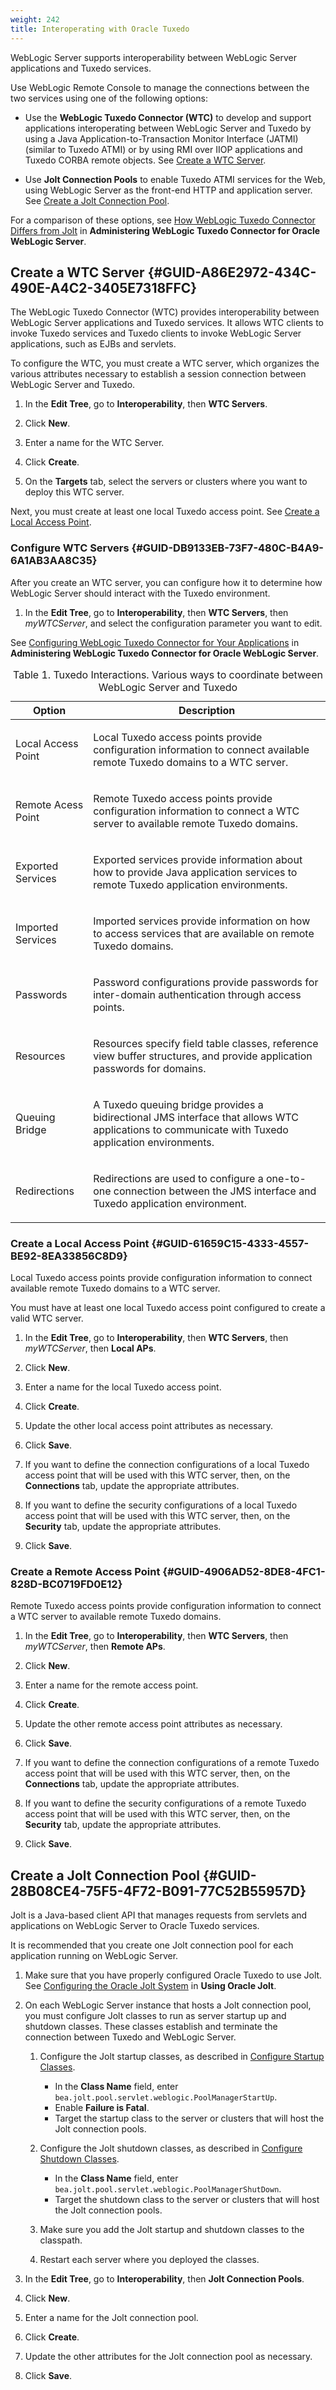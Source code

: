 ```yaml
---
weight: 242
title: Interoperating with Oracle Tuxedo
---
```




WebLogic Server supports interoperability between WebLogic Server applications and Tuxedo services.

Use WebLogic Remote Console to manage the connections between the two services using one of the following options:

-   Use the **WebLogic Tuxedo Connector (WTC)** to develop and support applications interoperating between WebLogic Server and Tuxedo by using a Java Application-to-Transaction Monitor Interface (JATMI) (similar to Tuxedo ATMI) or by using RMI over IIOP applications and Tuxedo CORBA remote objects. See [Create a WTC Server](#GUID-A86E2972-434C-490E-A4C2-3405E7318FFC).

-   Use **Jolt Connection Pools** to enable Tuxedo ATMI services for the Web, using WebLogic Server as the front-end HTTP and application server. See [Create a Jolt Connection Pool](#GUID-28B08CE4-75F5-4F72-B091-77C52B55957D).


For a comparison of these options, see [How WebLogic Tuxedo Connector Differs from Jolt](https://docs.oracle.com/pls/topic/lookup?ctx=en/middleware/fusion-middleware/weblogic-remote-console/administer&id=WTCCF-GUID-BC1EFA1A-3FA6-4027-8226-C8ADCD6EF092) in **Administering WebLogic Tuxedo Connector for Oracle WebLogic Server**.

## Create a WTC Server {#GUID-A86E2972-434C-490E-A4C2-3405E7318FFC}

The WebLogic Tuxedo Connector (WTC) provides interoperability between WebLogic Server applications and Tuxedo services. It allows WTC clients to invoke Tuxedo services and Tuxedo clients to invoke WebLogic Server applications, such as EJBs and servlets.

To configure the WTC, you must create a WTC server, which organizes the various attributes necessary to establish a session connection between WebLogic Server and Tuxedo.

1.  In the **Edit Tree**, go to **Interoperability**, then **WTC Servers**.

2.  Click **New**.

3.  Enter a name for the WTC Server.

4.  Click **Create**.

5.  On the **Targets** tab, select the servers or clusters where you want to deploy this WTC server.


Next, you must create at least one local Tuxedo access point. See [Create a Local Access Point](#GUID-61659C15-4333-4557-BE92-8EA33856C8D9).

### Configure WTC Servers {#GUID-DB9133EB-73F7-480C-B4A9-6A1AB3AA8C35}

After you create an WTC server, you can configure how it to determine how WebLogic Server should interact with the Tuxedo environment.

1.  In the **Edit Tree**, go to **Interoperability**, then **WTC Servers**, then *myWTCServer*, and select the configuration parameter you want to edit.

See [Configuring WebLogic Tuxedo Connector for Your Applications](https://docs.oracle.com/pls/topic/lookup?ctx=en/middleware/fusion-middleware/weblogic-remote-console/administer&id=WTCCF-GUID-65A4FE3C-A3B4-405A-A92D-AC749604257B) in **Administering WebLogic Tuxedo Connector for Oracle WebLogic Server**.



<table id="GUID-DB9133EB-73F7-480C-B4A9-6A1AB3AA8C35__TABLE_QXD_DJG_N2C">
                        <caption>
                           <span>
                              <span>Table 1. </span>Tuxedo Interactions. </span>
                           <span>Various ways to coordinate between WebLogic Server and Tuxedo</span>
                        </caption>
                        <thead>
                           <tr>
                              <th>Option</th>
                              <th>Description</th>
                           </tr>
                        </thead>
                        <tbody>
                           <tr>
                              <td>Local Access Point</td>
                              <td>
                                 <p>Local Tuxedo access points provide configuration information to connect available remote Tuxedo domains to a WTC server. </p>
                              </td>
                           </tr>
                           <tr>
                              <td>Remote Acess Point</td>
                              <td>
                                 <p>Remote Tuxedo access points provide configuration information to connect a WTC server to available remote Tuxedo domains. </p>
                              </td>
                           </tr>
                           <tr>
                              <td>Exported Services</td>
                              <td>
                                 <p>Exported services provide information about how to provide Java application services to remote Tuxedo application environments.</p>
                              </td>
                           </tr>
                           <tr>
                              <td>Imported  Services</td>
                              <td>
                                 <p>Imported services provide information on how to access services that are available on remote Tuxedo domains. </p>
                              </td>
                           </tr>
                           <tr>
                              <td>Passwords</td>
                              <td>
                                 <p>Password configurations provide passwords for inter-domain authentication through access points. </p>
                              </td>
                           </tr>
                           <tr>
                              <td>Resources</td>
                              <td>
                                 <p>Resources specify field table classes, reference view buffer structures, and provide application passwords for domains. </p>
                              </td>
                           </tr>
                           <tr>
                              <td>Queuing Bridge </td>
                              <td>
                                 <p>A Tuxedo queuing bridge provides a bidirectional JMS interface that allows WTC applications to communicate with Tuxedo application environments. </p>
                              </td>
                           </tr>
                           <tr>
                              <td>Redirections</td>
                              <td>
                                 <p>Redirections are used to configure a one-to-one connection between the JMS interface and Tuxedo application environment.</p>
                              </td>
                           </tr>
                        </tbody>
                     </table>




### Create a Local Access Point {#GUID-61659C15-4333-4557-BE92-8EA33856C8D9}

Local Tuxedo access points provide configuration information to connect available remote Tuxedo domains to a WTC server.

You must have at least one local Tuxedo access point configured to create a valid WTC server.

1.  In the **Edit Tree**, go to **Interoperability**, then **WTC Servers**, then *myWTCServer*, then **Local APs**.

2.  Click **New**.

3.  Enter a name for the local Tuxedo access point.

4.  Click **Create**.

5.  Update the other local access point attributes as necessary.

6.  Click **Save**.

7.  If you want to define the connection configurations of a local Tuxedo access point that will be used with this WTC server, then, on the **Connections** tab, update the appropriate attributes.

8.  If you want to define the security configurations of a local Tuxedo access point that will be used with this WTC server, then, on the **Security** tab, update the appropriate attributes.

9.  Click **Save**.


### Create a Remote Access Point {#GUID-4906AD52-8DE8-4FC1-828D-BC0719FD0E12}

Remote Tuxedo access points provide configuration information to connect a WTC server to available remote Tuxedo domains.

1.  In the **Edit Tree**, go to **Interoperability**, then **WTC Servers**, then *myWTCServer*, then **Remote APs**.

2.  Click **New**.

3.  Enter a name for the remote access point.

4.  Click **Create**.

5.  Update the other remote access point attributes as necessary.

6.  Click **Save**.

7.  If you want to define the connection configurations of a remote Tuxedo access point that will be used with this WTC server, then, on the **Connections** tab, update the appropriate attributes.

8.  If you want to define the security configurations of a remote Tuxedo access point that will be used with this WTC server, then, on the **Security** tab, update the appropriate attributes.

9.  Click **Save**.


## Create a Jolt Connection Pool {#GUID-28B08CE4-75F5-4F72-B091-77C52B55957D}

Jolt is a Java-based client API that manages requests from servlets and applications on WebLogic Server to Oracle Tuxedo services.

It is recommended that you create one Jolt connection pool for each application running on WebLogic Server.

1.  Make sure that you have properly configured Oracle Tuxedo to use Jolt. See [Configuring the Oracle Jolt System](https://docs.oracle.com/pls/topic/lookup?ctx=en/middleware/fusion-middleware/weblogic-remote-console/administer&id=OTXJO-GUID-D9DC5679-1452-49CB-B7E9-D8A2B28B9267) in **Using Oracle Jolt**.

2.  On each WebLogic Server instance that hosts a Jolt connection pool, you must configure Jolt classes to run as server startup up and shutdown classes. These classes establish and terminate the connection between Tuxedo and WebLogic Server.

    1.  Configure the Jolt startup classes, as described in [Configure Startup Classes](../domain-configuration#GUID-6DE805E3-C3B3-4373-8016-AAD4A1498E25).

        -   In the **Class Name** field, enter <code>bea.jolt.pool.servlet.weblogic.PoolManagerStartUp</code>.
        -   Enable **Failure is Fatal**.
        -   Target the startup class to the server or clusters that will host the Jolt connection pools.
    2.  Configure the Jolt shutdown classes, as described in [Configure Shutdown Classes](../domain-configuration#GUID-9B52831B-B82A-4348-BEA5-3492E8AEFF29).

        -   In the **Class Name** field, enter <code>bea.jolt.pool.servlet.weblogic.PoolManagerShutDown</code>.
        -   Target the shutdown class to the server or clusters that will host the Jolt connection pools.
    3.  Make sure you add the Jolt startup and shutdown classes to the classpath.

    4.  Restart each server where you deployed the classes.

3.  In the **Edit Tree**, go to **Interoperability**, then **Jolt Connection Pools**.

4.  Click **New**.

5.  Enter a name for the Jolt connection pool.

6.  Click **Create**.

7.  Update the other attributes for the Jolt connection pool as necessary.

8.  Click **Save**.


